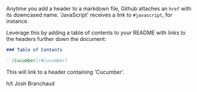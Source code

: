 Anytime you add a header to a markdown file, Github attaches an `href` with its downcased name. 'JavaScript'  receives a link to `#javascript`, for instance.

Leverage this by adding a table of contents to your README with links to the headers further down the document:

```markdown
### Table of Contents

- [Cucumber](#cucumber)
```

This will link to a header containing 'Cucumber'.

h/t Josh Branchaud